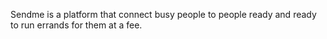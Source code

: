 Sendme is a platform that connect busy people to people ready and ready to run errands for them at a fee.